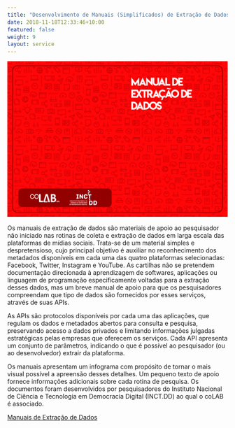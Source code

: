 ```yaml
---
title: "Desenvolvimento de Manuais (Simplificados) de Extração de Dados"
date: 2018-11-18T12:33:46+10:00
featured: false
weight: 9
layout: service
---
```


![Manuais de Extração de Dados](/images/services/cartilha.jpg)

Os manuais de extração de dados são materiais de apoio ao pesquisador não iniciado nas rotinas de coleta e extração de dados em larga escala das plataformas de mídias sociais. Trata-se de um material simples e despretensioso, cujo principal objetivo é auxiliar no reconhecimento dos metadados disponíveis em cada uma das quatro plataformas selecionadas: Facebook, Twitter, Instagram e YouTube. As cartilhas não se pretendem documentação direcionada à aprendizagem de softwares, aplicações ou linguagem de programação especificamente voltadas para a extração desses dados, mas um breve manual de apoio para que os pesquisadores compreendam que tipo de dados são fornecidos por esses serviços, através de suas APIs.

As APIs são protocolos disponíveis por cada uma das aplicações, que regulam os dados e metadados abertos para consulta e pesquisa, preservando acesso a dados privados e limitando informações julgadas estratégicas pelas empresas que oferecem os serviços. Cada API apresenta um conjunto de parâmetros, indicando o que é possível ao pesquisador (ou ao desenvolvedor) extrair da plataforma.

Os manuais apresentam um infograma com propósito de tornar o mais visual possível a apreensão desses detalhes. Um pequeno texto de apoio fornece informações adicionais sobre cada rotina de pesquisa. Os documentos foram desenvolvidos por pesquisadores do Instituto Nacional de Ciência e Tecnologia em Democracia Digital (INCT.DD) ao qual o coLAB é associado.

 <a class="button button-primary" href="https://github.com/coLAB-UFF/data_apitutorials">Manuais de Extração de Dados</a>

